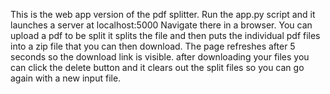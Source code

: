 This is the web app version of the pdf splitter.
Run the app.py script and it launches a server at localhost:5000
Navigate there in a browser.
You can upload a pdf to be split
it splits the file and then puts the individual pdf files into a zip file that you can then download. The page refreshes after 5 seconds so the download link is visible.
after downloading your files you can click the delete button and it clears out the split files so you can go again with a new input file.

